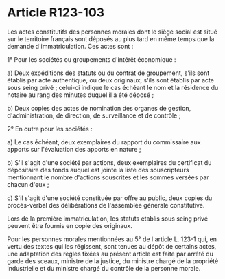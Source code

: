 # Article R123-103

<p>Les actes constitutifs des personnes morales dont le siège social est situé sur le territoire français sont déposés au plus tard en même temps que la demande d'immatriculation. Ces actes sont :</p><p>1° Pour les sociétés ou groupements d'intérêt économique :</p><p>a) Deux expéditions des statuts ou du contrat de groupement, s'ils sont établis par acte authentique, ou deux originaux, s'ils sont établis par acte sous seing privé ; celui-ci indique le cas échéant le nom et la résidence du notaire au rang des minutes duquel il a été déposé ;</p><p>b) Deux copies des actes de nomination des organes de gestion, d'administration, de direction, de surveillance et de contrôle ;</p><p>2° En outre pour les sociétés :</p><p>a) Le cas échéant, deux exemplaires du rapport du commissaire aux apports sur l'évaluation des apports en nature ;</p><p>b) S'il s'agit d'une société par actions, deux exemplaires du certificat du dépositaire des fonds auquel est jointe la liste des souscripteurs mentionnant le nombre d'actions souscrites et les sommes versées par chacun d'eux ;</p><p>c) S'il s'agit d'une société constituée par offre au public, deux copies du procès-verbal des délibérations de l'assemblée générale constitutive.</p><p>Lors de la première immatriculation, les statuts établis sous seing privé peuvent être fournis en copie des originaux.</p><p>Pour les personnes morales mentionnées au 5° de l'article L. 123-1 qui, en vertu des textes qui les régissent, sont tenues au dépôt de certains actes, une adaptation des règles fixées au présent article est faite par arrêté du garde des sceaux, ministre de la justice, du ministre chargé de la propriété industrielle et du ministre chargé du contrôle de la personne morale.</p>